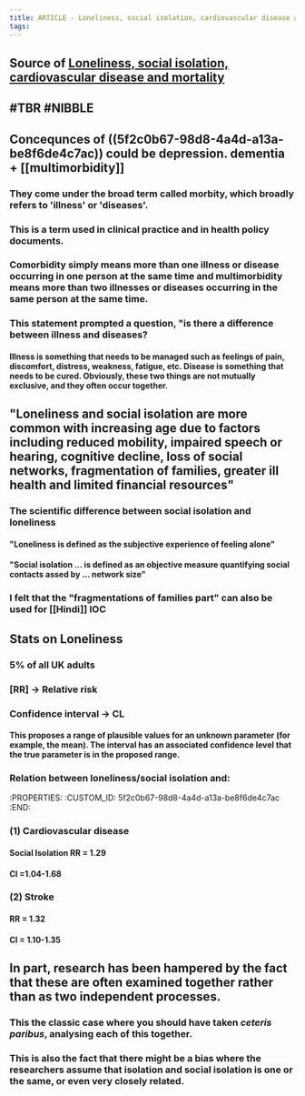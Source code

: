 ```yaml
---
title: ARTICLE - Loneliness, social isolation, cardiovascular disease and mortality
tags:
---
```


## Source of [Loneliness, social isolation, cardiovascular disease and mortality](https://journals.sagepub.com/doi/pdf/10.1177/0141076820918236)
## #TBR #NIBBLE
## Concequnces of ((5f2c0b67-98d8-4a4d-a13a-be8f6de4c7ac)) could be depression. dementia + [[multimorbidity]]
### They come under the broad term called **morbity**, which broadly refers to 'illness' or 'diseases'.
### This is a term used in clinical practice and in health policy documents.
### Comorbidity simply means more than one illness or disease occurring in one person at the same time and multimorbidity means more than two illnesses or diseases occurring in the same person at the same time.
### This statement prompted a question, "**is there a difference between illness and diseases?**
#### Illness is something that needs to be managed such as feelings of pain, discomfort, distress, weakness, fatigue, etc. Disease is something that needs to be cured. Obviously, these two things are not mutually exclusive, and they often occur together.
## "Loneliness and social isolation are more common with increasing age due to factors including reduced mobility, impaired speech or hearing, cognitive decline, loss of social networks, fragmentation of families, greater ill health and limited financial resources"
### The scientific difference between social isolation and loneliness
#### "Loneliness is defined as the **subjective** experience of feeling alone"
#### "Social isolation ... is defined as an objective measure **quantifying** social contacts assed by ... network size"
### I felt that the "fragmentations of families part" can also be used for [[Hindi]] IOC
## Stats on Loneliness
### 5% of all UK adults
### [RR] -> Relative risk
### Confidence interval -> CL
#### This proposes a range of plausible values for an unknown parameter (for example, the mean). The interval has an associated confidence level that the true parameter is in the proposed range.
### Relation between loneliness/social isolation and:
   :PROPERTIES:
   :CUSTOM_ID: 5f2c0b67-98d8-4a4d-a13a-be8f6de4c7ac
   :END:
### (1) Cardiovascular disease
#### Social Isolation RR = 1.29
#### CI =1.04-1.68
### (2) Stroke
#### RR = 1.32
#### CI = 1.10-1.35

## In part, research has been hampered by the fact that these are often examined together rather than as two independent processes.
### This the classic case where you should have taken _ceteris paribus_, analysing each of this together.
### This is also the fact that there might be a bias where the researchers assume that isolation and social isolation is one or the same, or even very closely related.
##
